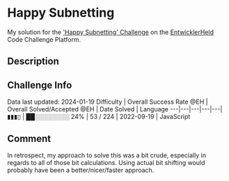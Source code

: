 # Happy Subnetting

My solution for the ['Happy Subnetting' Challenge](https://platform.entwicklerheld.de/challenge/happy-subnetting?technology=JavaScript) on the [EntwicklerHeld](https://platform.entwicklerheld.de/) Code Challenge Platform.

## Description


## Challenge Info
Data last updated: 2024-01-19
Difficulty | Overall Success Rate @EH | Overall Solved/Accepted @EH | Date Solved | Language
---|---|---|---|---|
▮▮▮▯ | ██░░░░░░░░ 24% | 53 / 224 | 2022-09-19 | JavaScript

## Comment
In retrospect, my approach to solve this was a bit crude, especially in regards to all of those bit calculations. Using actual bit shifting would probably have been a better/nicer/faster approach.